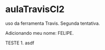 # aulaTravisCl2
uso da ferramenta Travis. Segunda tentativa.

Adicionando meu nome: FELIPE.

TESTE 1.
asdf
